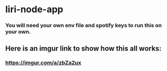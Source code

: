 # liri-node-app

### You will need your own env file and spotify keys to run this on your own.

## Here is an imgur link to show how this all works:

### https://imgur.com/a/zbZa2ux